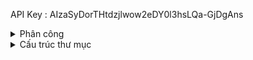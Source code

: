 API Key : AIzaSyDorTHtdzjlwow2eDY0l3hsLQa-GjDgAns


<details>
    <summary>Phân công</summary>
    
    Người dân :
    (Nghĩa)
    - Thanh tìm kiếm
    - Nút Danh sách
    - Nút thu phóng
    - Các nút ẩn hiện
    - 9 cái điểm đánh dấu
        + Hover
        + Click
    - SideBar Thông tin địa điểm đặt QC + Thông tin chung của các QC đặt tại đó
    - Sidebar Danh sách báo cáo

    (Bảo)
    - Popup Thông tin địa điểm bất kì
    - Modal Thông tin chi tiết QC
    - Modal Đơn phản hồi báo cáo
    - Modal Thông tin chi tiết Báo cáo

    Cán bộ :
    (Khoa)
    - Làm Phường
    - Làm Quận

    (Bảo + Ai xong thì qua phụ ní Bảo)
    - Làm Sở

    (Hải)
    - Các trang chung của CB (Đăng nhập, Đăng ký, Quên mật khẩu, Đổi thông các nhân)

</details>

<details>
    <summary>Cấu trúc thư mục</summary>

    ```
    Thư mục gốc
    │
    ├── assets : Thư mục chứa Media, Image, Fonts của từng Phân hệ tương ứng
    │   ├── chung : Chứa những file phương tiện dùng chung như Logo, Font, ...
    │   │   └── ...
    │   │
    │   ├── dan
    │   │   └── ...
    │   │
    │   ├── phuong
    │   │   └── ...
    │   │
    │   ├── quan
    │   │   └── ...
    │   │
    │   └── so
    │       └── ...
    │
    ├── components : Thư mục chứa các Component tương ứng cho từng role
    │   │            (Component là mấy cái thành phần UI nhỏ, thường sẽ tái sử dụng, lặp lại nhìu lần
    │   │             Như là Nút, Slide, Header, Search bar...)
    │   ├── chung
    │   │   ├── Button.js
    │   │   └── Header.js
    │   │
    │   ├── dan
    │   │   └── ...
    │   │
    │   ├── phuong
    │   │   └── ...
    │   │
    │   ├── quan
    │   │   └── ...
    │   │
    │   └── so
    │       └── ...
    │
    ├── functions : Thư mục chứa các phương thức xử lý với dữ liệu
    │   │        
    │   ├── dan
    │   │   ├── getMap.js
    │   │   ├── getReportList.js
    │   │   └── sendReportList.js
    │   │
    │   ├── canbo
    │   │   ├── sendLogin.js
    │   │   └── sendSignup.js
    │   │
    │   ├── phuong
    │   │   ├── get...
    │   │   └── ...
    │   │
    │   ├── quan
    │   │   ├── get...
    │   │   └── ...
    │   │
    │   └── so
    │       ├── get...
    │       └── ...
    │
    ├── screens : Thư mục chứa các UI screens
    │   │        (Mỗi phân hệ chia theo các Trang Chức Năng)
    │   ├── dan
    │   │   ├── trangchu.html
    │   │   ├── trangchu.js
    │   │   └── ...
    │   │
    │   ├── canbo
    │   │   ├── dangnhap
    │   │   │   ├── dangnhap.html
    │   │   │   ├── dangnhap.css
    │   │   │   └── dangnhap.js
    │   │   │
    │   │   ├── dangky
    │   │   │   ├── dangky.html
    │   │   │   ├── dangky.css
    │   │   │   └── dangky.js
    │   │   └── ...
    │   │
    │   ├── phuong
    │   │   └── ...
    │   │
    │   ├── quan
    │   │   └── ...
    │   │
    │   └── so
    │       └── ...
    │ 
    │ 
    ├── global.css : File CSS chung, chứa những thuộc tính global như là font, color,...
    ├── main.js : Tạo ra chơi thoi chứ chưa biết có dùng hong
    └── index.html : 
    ```

</details>
